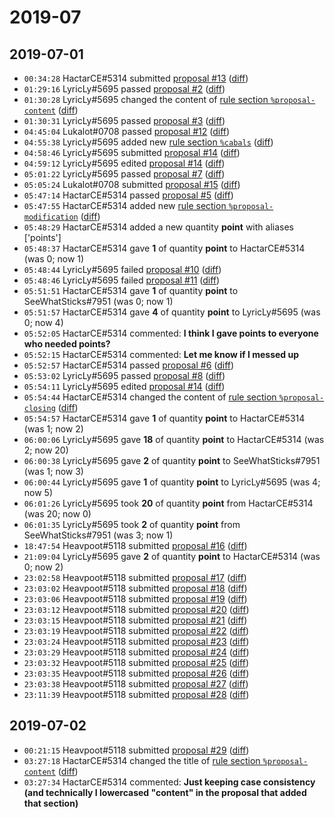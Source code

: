 # 2019-07

## 2019-07-01

* `00:34:28` HactarCE#5314 submitted [proposal #13](../proposals.md#13) ([diff](https://github.com/Quonauts/Quonauts-4/commit/ac45ba0fe622ca151cef6b98f6ba5973b178b73a))
* `01:29:16` LyricLy#5695 passed [proposal #2](../proposals.md#2) ([diff](https://github.com/Quonauts/Quonauts-4/commit/657b9c65653032f3d6ce93d4801ca25a1f5fbb1d))
* `01:30:28` LyricLy#5695 changed the content of [rule section `%proposal-content`](../rules.md#proposal-content) ([diff](https://github.com/Quonauts/Quonauts-4/commit/6861b827efdf8d8da7c816daa1deaeb001db48b3))
* `01:30:31` LyricLy#5695 passed [proposal #3](../proposals.md#3) ([diff](https://github.com/Quonauts/Quonauts-4/commit/e07af1cff19c6f6ea41662a220ffd231d742a7f1))
* `04:45:04` Lukalot#0708 passed [proposal #12](../proposals.md#12) ([diff](https://github.com/Quonauts/Quonauts-4/commit/87fc97e1a0e3022a1f06a0244b7d0d62984add9d))
* `04:55:38` LyricLy#5695 added new [rule section `%cabals`](../rules.md#cabals) ([diff](https://github.com/Quonauts/Quonauts-4/commit/a1c4056d722db1c750d5002b1748cf4f0bee20e5))
* `04:58:46` LyricLy#5695 submitted [proposal #14](../proposals.md#14) ([diff](https://github.com/Quonauts/Quonauts-4/commit/50a3cbf173d3742156463d2a442568833d2b3ec5))
* `04:59:12` LyricLy#5695 edited [proposal #14](../proposals.md#14) ([diff](https://github.com/Quonauts/Quonauts-4/commit/8d382c5fb6e2a98327d483849a35ec214678b804))
* `05:01:22` LyricLy#5695 passed [proposal #7](../proposals.md#7) ([diff](https://github.com/Quonauts/Quonauts-4/commit/25895994a5b7c4dc6b1bcaf6eddf6b3a93f6cc88))
* `05:05:24` Lukalot#0708 submitted [proposal #15](../proposals.md#15) ([diff](https://github.com/Quonauts/Quonauts-4/commit/40b161db9929035532fda076c8026a1cd9e46fc4))
* `05:47:14` HactarCE#5314 passed [proposal #5](../proposals.md#5) ([diff](https://github.com/Quonauts/Quonauts-4/commit/df953371337a7e76d494541cca48f0cb56d1b7e7))
* `05:47:55` HactarCE#5314 added new [rule section `%proposal-modification`](../rules.md#proposal-modification) ([diff](https://github.com/Quonauts/Quonauts-4/commit/c6b815973e75fefc233d5eb4ca645d22d2fb7cc4))
* `05:48:29` HactarCE#5314 added a new quantity **point** with aliases ['points']
* `05:48:37` HactarCE#5314 gave **1** of quantity **point** to HactarCE#5314 (was 0; now 1)
* `05:48:44` LyricLy#5695 failed [proposal #10](../proposals.md#10) ([diff](https://github.com/Quonauts/Quonauts-4/commit/26bcaaefee32cec4b6bf5c2a73eb0ecc45b78026))
* `05:48:46` LyricLy#5695 failed [proposal #11](../proposals.md#11) ([diff](https://github.com/Quonauts/Quonauts-4/commit/e1fae832e817bb04b3321c9a0d07081b680009ac))
* `05:51:51` HactarCE#5314 gave **1** of quantity **point** to SeeWhatSticks#7951 (was 0; now 1)
* `05:51:57` HactarCE#5314 gave **4** of quantity **point** to LyricLy#5695 (was 0; now 4)
* `05:52:05` HactarCE#5314 commented: **I think I gave points to everyone who needed points?**
* `05:52:15` HactarCE#5314 commented: **Let me know if I messed up**
* `05:52:57` HactarCE#5314 passed [proposal #6](../proposals.md#6) ([diff](https://github.com/Quonauts/Quonauts-4/commit/2ec9daa546a7aacf0f9208696e5485ed6e709df6))
* `05:53:02` LyricLy#5695 passed [proposal #8](../proposals.md#8) ([diff](https://github.com/Quonauts/Quonauts-4/commit/5488952736d0038fd486cf7c9d46a13d4e24bb01))
* `05:54:11` LyricLy#5695 edited [proposal #14](../proposals.md#14) ([diff](https://github.com/Quonauts/Quonauts-4/commit/c17d7b9a61b268d3e76bec36888044fb4a8275b1))
* `05:54:44` HactarCE#5314 changed the content of [rule section `%proposal-closing`](../rules.md#proposal-closing) ([diff](https://github.com/Quonauts/Quonauts-4/commit/40eef757ee7dade3ffaee396abda68d710d8d6bf))
* `05:54:57` HactarCE#5314 gave **1** of quantity **point** to HactarCE#5314 (was 1; now 2)
* `06:00:06` LyricLy#5695 gave **18** of quantity **point** to HactarCE#5314 (was 2; now 20)
* `06:00:38` LyricLy#5695 gave **2** of quantity **point** to SeeWhatSticks#7951 (was 1; now 3)
* `06:00:44` LyricLy#5695 gave **1** of quantity **point** to LyricLy#5695 (was 4; now 5)
* `06:01:26` LyricLy#5695 took **20** of quantity **point** from HactarCE#5314 (was 20; now 0)
* `06:01:35` LyricLy#5695 took **2** of quantity **point** from SeeWhatSticks#7951 (was 3; now 1)
* `18:47:54` Heavpoot#5118 submitted [proposal #16](../proposals.md#16) ([diff](https://github.com/Quonauts/Quonauts-4/commit/b394690e2230f3071ee08353988e81aa6f4bc1f0))
* `21:09:04` LyricLy#5695 gave **2** of quantity **point** to HactarCE#5314 (was 0; now 2)
* `23:02:58` Heavpoot#5118 submitted [proposal #17](../proposals.md#17) ([diff](https://github.com/Quonauts/Quonauts-4/commit/bdb5ed5ae087db78620c6661acc90963bc30050d))
* `23:03:02` Heavpoot#5118 submitted [proposal #18](../proposals.md#18) ([diff](https://github.com/Quonauts/Quonauts-4/commit/562faa817a12c0387855245e4507385e4652ad2a))
* `23:03:06` Heavpoot#5118 submitted [proposal #19](../proposals.md#19) ([diff](https://github.com/Quonauts/Quonauts-4/commit/c08cdb7b33fe2f668a19d0afa104184b8cb3fa94))
* `23:03:12` Heavpoot#5118 submitted [proposal #20](../proposals.md#20) ([diff](https://github.com/Quonauts/Quonauts-4/commit/62e85685e0e0921f9ea1f271c9c129fe7d474a92))
* `23:03:15` Heavpoot#5118 submitted [proposal #21](../proposals.md#21) ([diff](https://github.com/Quonauts/Quonauts-4/commit/c39d9fffff5c531c7f563b95cc041e035eb8a6cb))
* `23:03:19` Heavpoot#5118 submitted [proposal #22](../proposals.md#22) ([diff](https://github.com/Quonauts/Quonauts-4/commit/f6fc0ee2018008013a4f6cb57b0c0b05e358a6a8))
* `23:03:24` Heavpoot#5118 submitted [proposal #23](../proposals.md#23) ([diff](https://github.com/Quonauts/Quonauts-4/commit/9a5c81d7ec751bfc4c3127bb49e0aae67e299c94))
* `23:03:29` Heavpoot#5118 submitted [proposal #24](../proposals.md#24) ([diff](https://github.com/Quonauts/Quonauts-4/commit/e0353567706acdcc9d86b1768375a1f17e8f8ff9))
* `23:03:32` Heavpoot#5118 submitted [proposal #25](../proposals.md#25) ([diff](https://github.com/Quonauts/Quonauts-4/commit/c898717f40518b5d693e9a0bde38919610856b39))
* `23:03:35` Heavpoot#5118 submitted [proposal #26](../proposals.md#26) ([diff](https://github.com/Quonauts/Quonauts-4/commit/33da71f78cc9f0277b703625660ab6eea9cc2ee7))
* `23:03:38` Heavpoot#5118 submitted [proposal #27](../proposals.md#27) ([diff](https://github.com/Quonauts/Quonauts-4/commit/a46bb881152a84702e9e4b232533cc522c79f367))
* `23:11:39` Heavpoot#5118 submitted [proposal #28](../proposals.md#28) ([diff](https://github.com/Quonauts/Quonauts-4/commit/7d41ee9fe88c479913a14827f53f66f4427e274e))

## 2019-07-02

* `00:21:15` Heavpoot#5118 submitted [proposal #29](../proposals.md#29) ([diff](https://github.com/Quonauts/Quonauts-4/commit/b6298170b58df685078fe72c78311fd330efb9bd))
* `03:27:18` HactarCE#5314 changed the title of [rule section `%proposal-content`](../rules.md#proposal-content) ([diff](https://github.com/Quonauts/Quonauts-4/commit/a491600d003478993e527ca28a4cd846617f4964))
* `03:27:34` HactarCE#5314 commented: **Just keeping case consistency (and technically I lowercased "content" in the proposal that added that section)**
